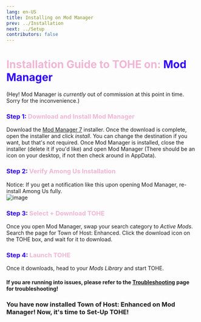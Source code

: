 ```yaml
---
lang: en-US
title: Installing on Mod Manager
prev: ../Installation
next: ../Setup
contributors: false
---
```


# <font color=#f0b6d5>Installation Guide to TOHE on: <font color=#3004fc>Mod Manager</font></font>

(Hey! Mod Manager is <i>currently</i> out of commission at this point in time. Sorry for the inconvenience.)

### <font color=#f0b6d5><font color=#3004fc>Step 1:</font> Download and Install Mod Manager</font>

Download the [Mod Manager 7](https://goodloss.fr/mm/) installer.
Once the download is complete, open the installer and click <i>install</i>. You can change the destination if you want, but that's not required. Once Mod Manager is installed, close the installer (delete it if you'd like) and open Mod Manager (There should be an icon on your desktop, if not then check around in AppData).

### <font color=#f0b6d5><font color=#3004fc>Step 2:</font> Verify Among Us Installation</font>

Notice: If you get a notification like this upon opening Mod Manager, re-install Among Us fully.<br>
![image](../../images/ModManagerFail.png)

### <font color=#f0b6d5><font color=#3004fc>Step 3:</font> Select + Download TOHE</font>

Once you open Mod Manager, swap your search category to <i>Active Mods</i>. Search the page for Town of Host: Enhanced. Click the download icon on the TOHE box, and wait for it to download. 

### <font color=#f0b6d5><font color=#3004fc>Step 4:</font> Launch TOHE</font>

Once it downloads, head to your <i>Mods Library</i> and start TOHE.

#### If you are running into issues, please refer to the [Troubleshooting](/Troubleshooting.html) page for troubleshooting!

### You have now installed Town of Host: Enhanced on Mod Manager! Now, it's time to Set-Up TOHE!